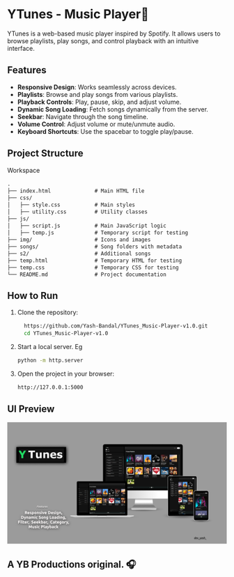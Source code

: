 # YTunes - Music Player🎵

YTunes is a web-based music player inspired by Spotify. It allows users to browse playlists, play songs, and control playback with an intuitive interface.

## Features

- **Responsive Design**: Works seamlessly across devices.
- **Playlists**: Browse and play songs from various playlists.
- **Playback Controls**: Play, pause, skip, and adjust volume.
- **Dynamic Song Loading**: Fetch songs dynamically from the server.
- **Seekbar**: Navigate through the song timeline.
- **Volume Control**: Adjust volume or mute/unmute audio.
- **Keyboard Shortcuts**: Use the spacebar to toggle play/pause.

## Project Structure
Workspace
```
.
├── index.html              # Main HTML file
├── css/
│   ├── style.css           # Main styles
│   ├── utility.css         # Utility classes
├── js/
│   ├── script.js           # Main JavaScript logic
│   ├── temp.js             # Temporary script for testing
├── img/                    # Icons and images
├── songs/                  # Song folders with metadata
├── s2/                     # Additional songs
├── temp.html               # Temporary HTML for testing
├── temp.css                # Temporary CSS for testing
└── README.md               # Project documentation

```

## How to Run

1. Clone the repository:
   ```bash
     https://github.com/Yash-Bandal/YTunes_Music-Player-v1.0.git
     cd YTunes_Music-Player-v1.0
   ```

2. Start a local server. Eg
   ```bash
   python -m http.server
   ```

3. Open the project in your browser:
   ```bash
   http://127.0.0.1:5000
   ```

## UI Preview 
![ui](https://github.com/Yash-Bandal/YTunes_Music-Player-v1.0/blob/f6872301b175c6f14a9ef077ff7ca1967e9b38fa/img/UI.PNG)

## A YB Productions original. 🎧

